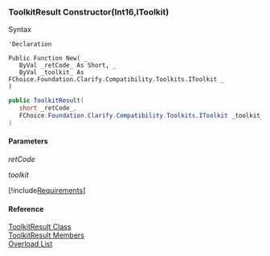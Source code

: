﻿### ToolkitResult Constructor(Int16,IToolkit)

Syntax

```vbnet
'Declaration

Public Function New( _
   ByVal _retCode_ As Short, _
   ByVal _toolkit_ As FChoice.Foundation.Clarify.Compatibility.Toolkits.IToolkit _
)
```

```csharp
public ToolkitResult( 
   short _retCode_,
   FChoice.Foundation.Clarify.Compatibility.Toolkits.IToolkit _toolkit_
)
```

#### Parameters

_retCode_

_toolkit_

[!include[Requirements](../partials/requirements.md)]

#### Reference

[ToolkitResult Class](FChoice.Toolkits.Clarify~FChoice.Toolkits.Clarify.ToolkitResult.md)  
[ToolkitResult Members](FChoice.Toolkits.Clarify~FChoice.Toolkits.Clarify.ToolkitResult_members.md)  
[Overload List](FChoice.Toolkits.Clarify~FChoice.Toolkits.Clarify.ToolkitResult~_ctor.md)
